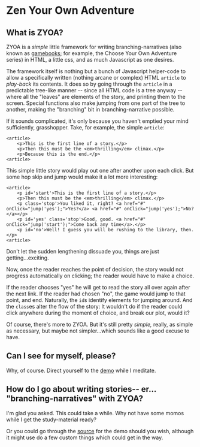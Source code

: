 Zen Your Own Adventure
======================



What is ZYOA?
-------------

ZYOA is a _simple_ little framework for writing branching-narratives (also known as [gamebooks][]; for example, the Choose Your Own Adventure series) in HTML, a little css, and as much Javascript as one desires.

The framework itself is nothing but a bunch of Javascript helper-code to allow a specifically written (nothing arcane or complex) HTML `article` to _play-back_ its contents. It does so by going through the `article` in a predictable tree-like manner -- since all HTML code is a tree anyway -- where all the "leaves" are elements of the story, and printing them to the screen. Special functions also make jumping from one part of the tree to another, making the "branching" bit in branching-narrative possible. 

If it sounds complicated, it's only because you haven't emptied your mind sufficiently, grasshopper. Take, for example, the simple `article`:

    <article>
        <p>This is the first line of a story.</p>
        <p>Then this must be the <em>thrilling</em> climax.</p>
        <p>Because this is the end.</p>
    <article>
    
This simple little story would play out one after another upon each click. But some hop skip and jump would make it a lot more interesting:

    <article>
        <p id='start'>This is the first line of a story.</p>
        <p>Then this must be the <em>thrilling</em> climax.</p>
        <p class='stop'>You liked it, right? <a href="#" onClick="jump('yes');">Yes?</a> <a href="#" onClick="jump('yes');">No?</a></p>
        <p id='yes' class='stop'>Good, good. <a href="#" onClick="jump('start');">Come back any time</a>.</p>
        <p id='no'>Well! I guess you will be rushing to the library, then.</p>
    <article>
    
Don't let the sudden lengthening dissuade you, things are just getting...exciting.

Now, once the reader reaches the point of decision, the story would not progress automatically on clicking; the reader would have to make a choice. 

If the reader chooses "yes" he will get to read the story all over again after the next link. If the reader had chosen "no", the game would jump to that point, and end. Naturally, the `id`s identify elements for jumping around. And the `class`es alter the flow of the story: It wouldn't do if the reader could click anywhere during the moment of choice, and break our plot, would it?

Of course, there's more to ZYOA. But it's still pretty _simple,_ really, as simple as necessary, but maybe not simpler...which sounds like a good excuse to have.



Can I see for myself, please?
-----------------------------

Why, of course. Direct yourself to the [demo][] while I meditate.



How do I go about writing stories-- er... "branching-narratives" with ZYOA?
---------------------------------------------------------------------------

I'm glad you asked. This could take a while. Why not have some momos while I get the study-material ready? 

Or you could go through the [source][] for the demo should you wish, although it might use do a few custom things which could get in the way.



[gamebooks]:    http://en.wikipedia.org/wiki/Gamebook                   "The Wikipedia article for gamebooks."
[demo]:         http://5310.github.com/zyoa/                            "A demo story written using ZYOA."
[source]:       https://github.com/5310/zyoa/blob/master/index.html     "Source for the demo story."
